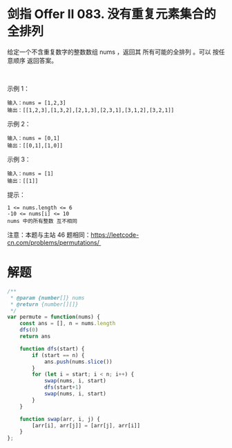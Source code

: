 # 剑指 Offer II 083. 没有重复元素集合的全排列
给定一个不含重复数字的整数数组 nums ，返回其 所有可能的全排列 。可以 按任意顺序 返回答案。

 

示例 1：
```
输入：nums = [1,2,3]
输出：[[1,2,3],[1,3,2],[2,1,3],[2,3,1],[3,1,2],[3,2,1]]
```
示例 2：
```
输入：nums = [0,1]
输出：[[0,1],[1,0]]
```
示例 3：
```
输入：nums = [1]
输出：[[1]]
```

提示：
```
1 <= nums.length <= 6
-10 <= nums[i] <= 10
nums 中的所有整数 互不相同
```

注意：本题与主站 46 题相同：https://leetcode-cn.com/problems/permutations/ 

# 解题
```js
/**
 * @param {number[]} nums
 * @return {number[][]}
 */
var permute = function(nums) {
    const ans = [], n = nums.length
    dfs(0)
    return ans

    function dfs(start) {
        if (start == n) {
            ans.push(nums.slice())
        }
        for (let i = start; i < n; i++) {
            swap(nums, i, start)
            dfs(start+1)
            swap(nums, i, start)
        }
    }

    function swap(arr, i, j) {
        [arr[i], arr[j]] = [arr[j], arr[i]] 
    }
};
```